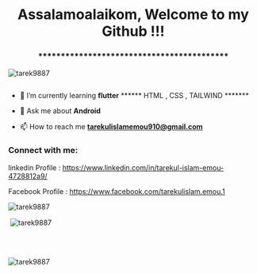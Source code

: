 <h1 align="center">Assalamoalaikom, Welcome to my Github !!!</h1>

<h3 align="center">******************************************</h3>

<p align="left"> <img src="https://komarev.com/ghpvc/?username=tarek9887&label=Profile%20views&color=0e75b6&style=flat" alt="tarek9887" /> </p>




<p align="left"> <a href="https://twitter.com/" target="blank"><img src="https://img.shields.io/twitter/follow/?logo=twitter&style=for-the-badge" alt="" /></a> </p>



- 🌱 I’m currently learning **flutter**  ****** HTML , CSS , TAILWIND *******

  
- 💬 Ask me about **Android**


- 📫 How to reach me **tarekulislamemou910@gmail.com**

<h3 align="left">Connect with me:</h3>

linkedin Profile : https://www.linkedin.com/in/tarekul-islam-emou-4728812a9/

Facebook Profile : https://www.facebook.com/tarekulislam.emou.1
<br>

<p><img align="left" src="https://github-readme-stats.vercel.app/api/top-langs?username=tarek9887&show_icons=true&locale=en&layout=compact" alt="tarek9887" /></p>
<br>



<p>&nbsp;<img align="center" src="https://github-readme-stats.vercel.app/api?username=tarek9887&show_icons=true&locale=en" alt="tarek9887" /></p>
<br>



<br>
<p><img align="center" src="https://github-readme-streak-stats.herokuapp.com/?user=tarek9887&" alt="tarek9887" /></p>
<br>
